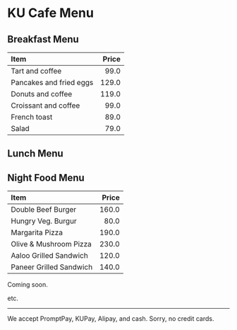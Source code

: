 # KU Cafe Menu

## Breakfast Menu

| Item                                   | Price |
|:---------------------------------------|------:|
| Tart and coffee                        |  99.0 |
| Pancakes and fried eggs                | 129.0 |
| Donuts and coffee                      | 119.0 |
| Croissant and coffee                   |  99.0 |
| French toast                           |  89.0 |
| Salad                                  |  79.0 |

## Lunch Menu


## Night Food Menu

| Item                                   | Price |
|:---------------------------------------|------:|
| Double Beef Burger                     | 160.0 |
| Hungry Veg. Burgur                     |  80.0 |
| Margarita Pizza                        | 190.0 |
| Olive & Mushroom Pizza                 | 230.0 |
| Aaloo Grilled Sandwich                 | 120.0 |
| Paneer Grilled Sandwich                | 140.0 |

Coming soon.

etc.

---

We accept PromptPay, KUPay, Alipay, and cash. Sorry, no credit cards.
